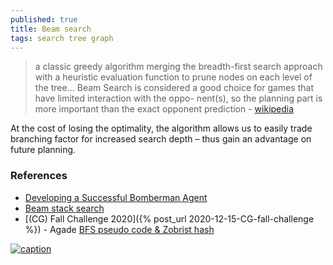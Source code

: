 ```yaml
---
published: true
title: Beam search
tags: search tree graph
---
```

> a classic greedy algorithm merging the breadth-first search approach with a heuristic evaluation function to prune nodes on each level of the
tree... 
> Beam Search is considered a good choice for
games that have limited interaction with the oppo-
nent(s), so the planning part is more important than
the exact opponent prediction - [wikipedia](https://en.wikipedia.org/wiki/Beam_search)

At the cost of losing the optimality, the algorithm allows us to easily trade
branching factor for increased search depth – thus gain an advantage on future planning.

### References
- [Developing a Successful Bomberman Agent](https://arxiv.org/pdf/2203.09608)
- [Beam stack search](https://en.wikipedia.org/wiki/Beam_stack_search)
- [(CG) Fall Challenge 2020]({% post_url 2020-12-15-CG-fall-challenge %}) - Agade [BFS pseudo code & Zobrist hash](https://github.com/Agade09/Agade-Fall2020-Challenge-Postmortem)

[![caption](https://upload.wikimedia.org/wikipedia/commons/thumb/2/23/Beam_search.gif/330px-Beam_search.gif) ](https://en.wikipedia.org/wiki/Beam_search)

